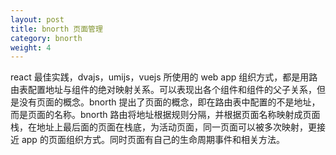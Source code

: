 ```yaml
---
layout: post
title: bnorth 页面管理
category: bnorth
weight: 4
---
```


react 最佳实践，dvajs，umijs，vuejs 所使用的 web app 组织方式，都是用路由表配置地址与组件的绝对映射关系。可以表现出各个组件和组件的父子关系，但是没有页面的概念。bnorth 提出了页面的概念，即在路由表中配置的不是地址，而是页面的名称。bnorth 路由将地址根据规则分隔，并根据页面名称映射成页面栈，在地址上最后面的页面在栈底，为活动页面，同一页面可以被多次映射，更接近 app 的页面组织方式。同时页面有自己的生命周期事件和相关方法。